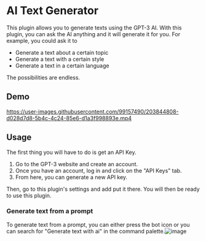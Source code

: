 # AI Text Generator

This plugin allows you to generate texts using the GPT-3 AI. With this plugin, you can ask the AI anything and it will generate it for you. For example, you could ask it to 

- Generate a text about a certain topic
- Generate a text with a certain style
- Generate a text in a certain language

The possibilities are endless.

## Demo
https://user-images.githubusercontent.com/99157490/203844808-d028d7d8-5b4c-4c24-85e6-d1a3f998893e.mp4

## Usage
The first thing you will have to do is get an API Key.

1. Go to the GPT-3 website and create an account.
2. Once you have an account, log in and click on the "API Keys" tab.
3. From here, you can generate a new API key.

Then, go to this plugin's settings and add put it there. You will then be ready to use this plugin.

### Generate text from a prompt
To generate text from a prompt, you can either press the bot icon or you can search for "Generate text with ai" in the command palette.![image](https://user-images.githubusercontent.com/99157490/203845355-53bcf801-8e93-4f06-a284-f6dc0e60a958.png)

